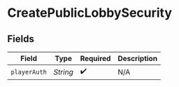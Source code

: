 # CreatePublicLobbySecurity


## Fields

| Field              | Type               | Required           | Description        |
| ------------------ | ------------------ | ------------------ | ------------------ |
| `playerAuth`       | *String*           | :heavy_check_mark: | N/A                |